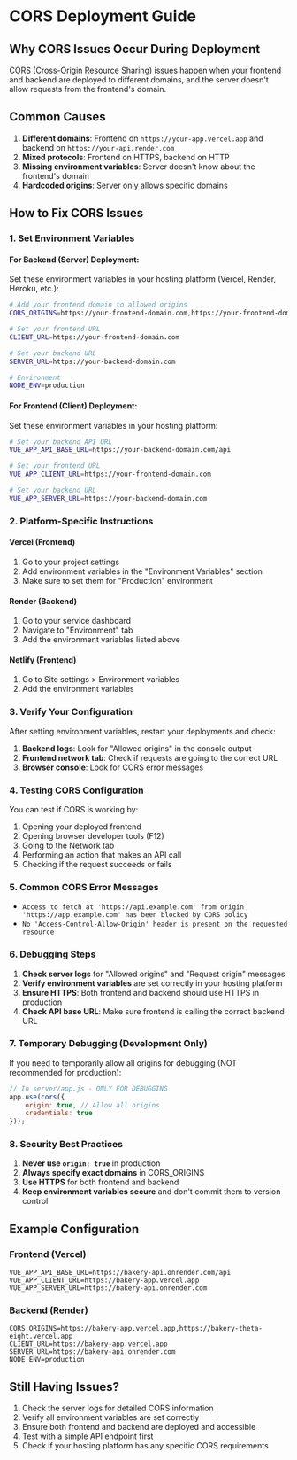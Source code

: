 # CORS Deployment Guide

## Why CORS Issues Occur During Deployment

CORS (Cross-Origin Resource Sharing) issues happen when your frontend and backend are deployed to different domains, and the server doesn't allow requests from the frontend's domain.

## Common Causes

1. **Different domains**: Frontend on `https://your-app.vercel.app` and backend on `https://your-api.render.com`
2. **Mixed protocols**: Frontend on HTTPS, backend on HTTP
3. **Missing environment variables**: Server doesn't know about the frontend's domain
4. **Hardcoded origins**: Server only allows specific domains

## How to Fix CORS Issues

### 1. Set Environment Variables

#### For Backend (Server) Deployment:

Set these environment variables in your hosting platform (Vercel, Render, Heroku, etc.):

```bash
# Add your frontend domain to allowed origins
CORS_ORIGINS=https://your-frontend-domain.com,https://your-frontend-domain.vercel.app

# Set your frontend URL
CLIENT_URL=https://your-frontend-domain.com

# Set your backend URL
SERVER_URL=https://your-backend-domain.com

# Environment
NODE_ENV=production
```

#### For Frontend (Client) Deployment:

Set these environment variables in your hosting platform:

```bash
# Set your backend API URL
VUE_APP_API_BASE_URL=https://your-backend-domain.com/api

# Set your frontend URL
VUE_APP_CLIENT_URL=https://your-frontend-domain.com

# Set your backend URL
VUE_APP_SERVER_URL=https://your-backend-domain.com
```

### 2. Platform-Specific Instructions

#### Vercel (Frontend)
1. Go to your project settings
2. Add environment variables in the "Environment Variables" section
3. Make sure to set them for "Production" environment

#### Render (Backend)
1. Go to your service dashboard
2. Navigate to "Environment" tab
3. Add the environment variables listed above

#### Netlify (Frontend)
1. Go to Site settings > Environment variables
2. Add the environment variables

### 3. Verify Your Configuration

After setting environment variables, restart your deployments and check:

1. **Backend logs**: Look for "Allowed origins" in the console output
2. **Frontend network tab**: Check if requests are going to the correct URL
3. **Browser console**: Look for CORS error messages

### 4. Testing CORS Configuration

You can test if CORS is working by:

1. Opening your deployed frontend
2. Opening browser developer tools (F12)
3. Going to the Network tab
4. Performing an action that makes an API call
5. Checking if the request succeeds or fails

### 5. Common CORS Error Messages

- `Access to fetch at 'https://api.example.com' from origin 'https://app.example.com' has been blocked by CORS policy`
- `No 'Access-Control-Allow-Origin' header is present on the requested resource`

### 6. Debugging Steps

1. **Check server logs** for "Allowed origins" and "Request origin" messages
2. **Verify environment variables** are set correctly in your hosting platform
3. **Ensure HTTPS**: Both frontend and backend should use HTTPS in production
4. **Check API base URL**: Make sure frontend is calling the correct backend URL

### 7. Temporary Debugging (Development Only)

If you need to temporarily allow all origins for debugging (NOT recommended for production):

```javascript
// In server/app.js - ONLY FOR DEBUGGING
app.use(cors({
    origin: true, // Allow all origins
    credentials: true
}));
```

### 8. Security Best Practices

1. **Never use `origin: true`** in production
2. **Always specify exact domains** in CORS_ORIGINS
3. **Use HTTPS** for both frontend and backend
4. **Keep environment variables secure** and don't commit them to version control

## Example Configuration

### Frontend (Vercel)
```
VUE_APP_API_BASE_URL=https://bakery-api.onrender.com/api
VUE_APP_CLIENT_URL=https://bakery-app.vercel.app
VUE_APP_SERVER_URL=https://bakery-api.onrender.com
```

### Backend (Render)
```
CORS_ORIGINS=https://bakery-app.vercel.app,https://bakery-theta-eight.vercel.app
CLIENT_URL=https://bakery-app.vercel.app
SERVER_URL=https://bakery-api.onrender.com
NODE_ENV=production
```

## Still Having Issues?

1. Check the server logs for detailed CORS information
2. Verify all environment variables are set correctly
3. Ensure both frontend and backend are deployed and accessible
4. Test with a simple API endpoint first
5. Check if your hosting platform has any specific CORS requirements 